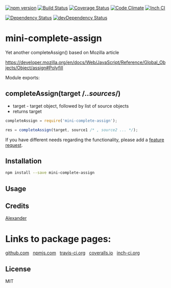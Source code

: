 [![npm version](https://badge.fury.io/js/mini-complete-assign.svg)](http://badge.fury.io/js/mini-complete-assign)
[![Build Status](https://travis-ci.org/alykoshin/mini-complete-assign.svg)](https://travis-ci.org/alykoshin/mini-complete-assign)
[![Coverage Status](https://coveralls.io/repos/alykoshin/mini-complete-assign/badge.svg?branch=master&service=github)](https://coveralls.io/github/alykoshin/mini-complete-assign?branch=master)
[![Code Climate](https://codeclimate.com/github/alykoshin/mini-complete-assign/badges/gpa.svg)](https://codeclimate.com/github/alykoshin/mini-complete-assign)
[![Inch CI](https://inch-ci.org/github/alykoshin/mini-complete-assign.svg?branch=master)](https://inch-ci.org/github/alykoshin/mini-complete-assign)

[![Dependency Status](https://david-dm.org/alykoshin/mini-complete-assign/status.svg)](https://david-dm.org/alykoshin/mini-complete-assign#info=dependencies)
[![devDependency Status](https://david-dm.org/alykoshin/mini-complete-assign/dev-status.svg)](https://david-dm.org/alykoshin/mini-complete-assign#info=devDependencies)


# mini-complete-assign

Yet another completeAssign() based on Mozilla article

https://developer.mozilla.org/en/docs/Web/JavaScript/Reference/Global_Objects/Object/assign#Polyfill

Module exports:

## completeAssign(target /*..sources*/)
- target - target object, followed by list of source objects
- returns target

```js
completeAssign = require('mini-complete-assign');

res = completeAssign(target, source1 /* , source2 ... */);
```


If you have different needs regarding the functionality, please add a [feature request](https://github.com/alykoshin/mini-complete-assign/issues).


## Installation

```sh
npm install --save mini-complete-assign
```

## Usage


## Credits
[Alexander](https://github.com/alykoshin/)


# Links to package pages:

[github.com](https://github.com/alykoshin/mini-complete-assign) &nbsp; [npmjs.com](https://www.npmjs.com/package/mini-complete-assign) &nbsp; [travis-ci.org](https://travis-ci.org/alykoshin/mini-complete-assign) &nbsp; [coveralls.io](https://coveralls.io/github/alykoshin/mini-complete-assign) &nbsp; [inch-ci.org](https://inch-ci.org/github/alykoshin/mini-complete-assign)


## License

MIT
